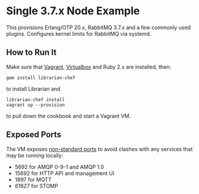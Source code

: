 # Single 3.7.x Node Example

This provisions Erlang/OTP 20.x, RabbitMQ 3.7.x and a few commonly
used plugins. Configures kernel limits for RabbitMQ via systemd.

## How to Run It

Make sure that [Vagrant](https://www.vagrantup.com/), [Virtualbox](https://www.virtualbox.org/) and Ruby 2.x are
installed, then:

```
gem install librarian-chef
```

to install Librarian and

```
librarian-chef install
vagrant up --provision
```

to pull down the cookbook and start a Vagrant VM.

## Exposed Ports

The VM exposes [non-standard ports](https://www.rabbitmq.com/networking.html#selinux-ports) to avoid clashes with any services
that may be running locally:

 * 5692 for AMQP 0-9-1 and AMQP 1.0
 * 15692 for HTTP API and management UI
 * 1897 for MQTT
 * 61627 for STOMP
